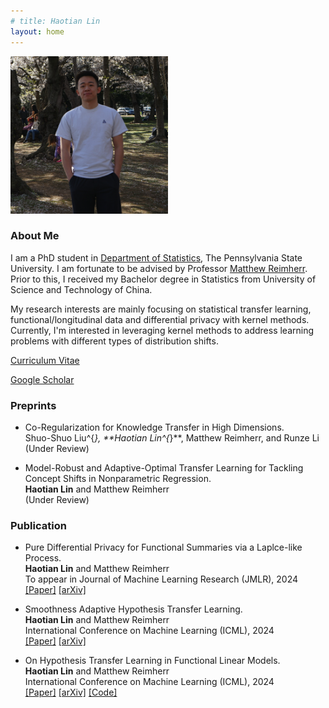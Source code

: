 ```yaml
---
# title: Haotian Lin
layout: home
---
```


<p align="left" width="100%">
    <img width="50%" src="pic/profile.jpg"> 
</p>

<!-- <img style="border: 0px solid ; width: 325px; height: 274px;" src="profile.jpg" alt="hi" class="inline"> -->

### **About Me**

I am a PhD student in [Department of Statistics](https://science.psu.edu/stat), The Pennsylvania State University. I am fortunate to be advised by Professor [Matthew Reimherr](https://mreimherr.github.io/). Prior to this, I received my Bachelor degree in Statistics from University of Science and Technology of China. 

My research interests are mainly focusing on statistical transfer learning, functional/longitudinal data and differential privacy with kernel methods. Currently, I'm interested in leveraging kernel methods to address learning problems with different types of distribution shifts.

[Curriculum Vitae](file/CV.pdf)

[Google Scholar](https://scholar.google.com/citations?user=DtHTtSwAAAAJ&hl=en)


### **Preprints**

- Co-Regularization for Knowledge Transfer in High Dimensions.\
  Shuo-Shuo Liu^{*}, **Haotian Lin^{*}**, Matthew Reimherr, and Runze Li \
  (Under Review)

- Model-Robust and Adaptive-Optimal Transfer Learning for Tackling Concept Shifts in Nonparametric Regression.\
  **Haotian Lin** and Matthew Reimherr \
  (Under Review)


### **Publication**

- Pure Differential Privacy for Functional Summaries via a Laplce-like Process. \
  **Haotian Lin** and Matthew Reimherr \
  To appear in Journal of Machine Learning Research (JMLR), 2024\
  [[Paper]](https://www.jmlr.org/papers/v25/22-1384.html) [[arXiv]](https://arxiv.org/abs/2309.00125) 

- Smoothness Adaptive Hypothesis Transfer Learning.\
  **Haotian Lin** and Matthew Reimherr \
  International Conference on Machine Learning (ICML), 2024 \
  [[Paper]](https://proceedings.mlr.press/v235/lin24q.html) [[arXiv]](https://arxiv.org/abs/2402.14966) 

- On Hypothesis Transfer Learning in Functional Linear Models. \
  **Haotian Lin** and Matthew Reimherr \
  International Conference on Machine Learning (ICML), 2024 \
  [[Paper]](https://proceedings.mlr.press/v235/lin24p.html) [[arXiv]](https://arxiv.org/abs/2206.04277) [[Code]](https://github.com/haotianlin/HTL-FLM)




<!-- 
### **Services**

I served as reviewer for the following Journal/Conference.

- Journal: Computational Statistics & Data Analysis; Journal of Statistical Computation and Simulation

- Conference: AISTATS 2024


### **Industrial Experience**

- Google - Data Sicentist Intern \
  May 2022 - Aug. 2022


### **Teaching at Penn State**

- STAT-184: Introduction to R (Summer 2024)

- STAT-440: Computational Statistics (Spring 2023).

- STAT-319: Elementary Mathematical Statistics (Spring 2022). -->
